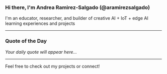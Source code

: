 ### Hi there, I'm Andrea Ramirez-Salgado (@aramirezsalgado)

I'm an educator, researcher, and builder of creative AI + IoT + edge AI learning experiences and projects

---

### Quote of the Day
<!--QUOTE_START-->
_Your daily quote will appear here..._
<!--QUOTE_END-->

---

Feel free to check out my projects or connect!
